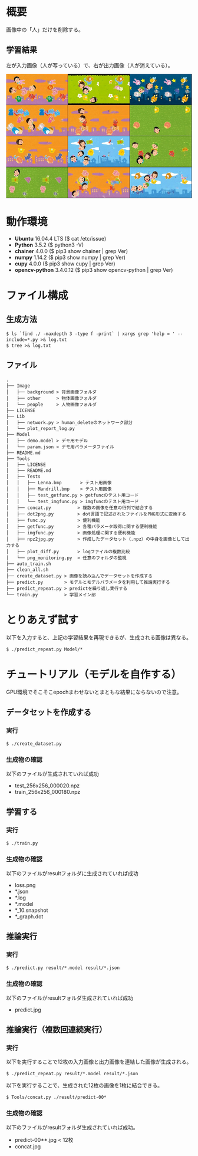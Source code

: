 # 概要

画像中の「人」だけを削除する。

## 学習結果

左が入力画像（人が写っている）で、右が出力画像（人が消えている）。

<img src="https://github.com/ka10ryu1/human_delete/blob/img/concat.jpg" width="640px">

# 動作環境

- **Ubuntu** 16.04.4 LTS ($ cat /etc/issue)
- **Python** 3.5.2 ($ python3 -V)
- **chainer** 4.0.0 ($ pip3 show chainer | grep Ver)
- **numpy** 1.14.2 ($ pip3 show numpy | grep Ver)
- **cupy** 4.0.0 ($ pip3 show cupy | grep Ver)
- **opencv-python** 3.4.0.12 ($ pip3 show opencv-python | grep Ver)

# ファイル構成

## 生成方法

```console
$ ls `find ./ -maxdepth 3 -type f -print` | xargs grep 'help = ' --include=*.py >& log.txt
$ tree >& log.txt
```

## ファイル

```console
.
├── Image
│   ├── background > 背景画像フォルダ
│   ├── other      > 物体画像フォルダ
│   └── people     > 人物画像フォルダ
├── LICENSE
├── Lib
│   ├── network.py > human_deleteのネットワーク部分
│   └── plot_report_log.py
├── Model
│   ├── demo.model > デモ用モデル
│   └── param.json > デモ用パラメータファイル
├── README.md
├── Tools
│   ├── LICENSE
│   ├── README.md
│   ├── Tests
│   │   ├── Lenna.bmp       > テスト用画像
│   │   ├── Mandrill.bmp    > テスト用画像
│   │   ├── test_getfunc.py > getfuncのテスト用コード
│   │   └── test_imgfunc.py > imgfuncのテスト用コード
│   ├── concat.py          > 複数の画像を任意の行列で結合する
│   ├── dot2png.py         > dot言語で記述されたファイルをPNG形式に変換する
│   ├── func.py            > 便利機能
│   ├── getfunc.py         > 各種パラメータ取得に関する便利機能
│   ├── imgfunc.py         > 画像処理に関する便利機能
│   ├── npz2jpg.py         > 作成したデータセット（.npz）の中身を画像として出力する
│   ├── plot_diff.py       > logファイルの複数比較
│   └── png_monitoring.py  > 任意のフォルダの監視
├── auto_train.sh
├── clean_all.sh
├── create_dataset.py > 画像を読み込んでデータセットを作成する
├── predict.py        > モデルとモデルパラメータを利用して推論実行する
├── predict_repeat.py > predictを繰り返し実行する
└── train.py          > 学習メイン部
```

# とりあえず試す

以下を入力すると、上記の学習結果を再現できるが、生成される画像は異なる。

```console
$ ./predict_repeat.py Model/*
```

# チュートリアル（モデルを自作する）

GPU環境でそこそこepochまわせないとまともな結果にならないので注意。

## データセットを作成する

### 実行

```console
$ ./create_dataset.py
```

### 生成物の確認

以下のファイルが生成されていれば成功

- test_256x256_000020.npz
- train_256x256_000180.npz

## 学習する

### 実行

```console
$ ./train.py
```

### 生成物の確認

以下のファイルがresultフォルダに生成されていれば成功

- loss.png
- *.json
- *.log
- *.model
- *_10.snapshot
- *_graph.dot

## 推論実行

### 実行

```console
$ ./predict.py result/*.model result/*.json
```

### 生成物の確認

以下のファイルがresultフォルダ生成されていれば成功

- predict.jpg

## 推論実行（複数回連続実行）

### 実行

以下を実行することで12枚の入力画像と出力画像を連結した画像が生成される。

```console
$ ./predict_repeat.py result/*.model result/*.json
```

以下を実行することで、生成された12枚の画像を1枚に結合できる。

```console
$ Tools/concat.py ./result/predict-00*
```

### 生成物の確認

以下のファイルがresultフォルダ生成されていれば成功。

- predict-00**.jpg < 12枚
- concat.jpg
